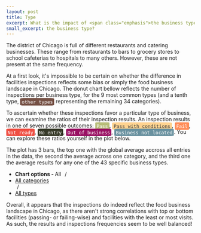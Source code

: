 ```yaml
---
layout: post
title: Type
excerpt: What is the impact of <span class="emphasis">the business type</span>?
small_excerpt: the business type?
---
```


<p>The district of Chicago is full of different restaurants and catering businesses. These range from restaurants to bars to grocery stores to school cafeterias to hospitals to many others. However, these are not present at the same frequency. </p>

<p style="position: relative;">At a first look, it's impossible to be certain on whether the difference in facilities inspections reflects some bias or simply the food business landscape in Chicago. The donut chart bellow reflects the number of inspections per <span class="bt_tooltip" data-tip="The original dataset had more than 440 different facility types. This number was reduced to 43 through a autonomous grouping method - which would group non-representative categories into either the closest representative one, or instead into a (newly created) miscellaneous category.">business type</span>, for the 9 most common types (and a tenth type, <span style="font-family: monospace;font-size: 0.9em; color: white; background: #765145; border-radius: 10%; padding: 0.5% 0.75%;">other types</span> representing the remaining 34 categories).</p> 

<div id="visits_chart"></div>

<p> To ascertain whether these inspections favor a particular type of business, we can examine the ratios of their inspection results. An inspection results in one of seven possible outcomes: <span style="font-family: monospace;font-size: 0.9em; color: white; background: #B8BD79; border-radius: 10%; padding: 0.5% 0.75%;">Pass</span>, <span style="font-family: monospace;font-size: 0.9em; color: #404040; background: #FED18E; border-radius: 10%; padding: 0.5% 0.75%;">Pass with conditions</span>, <span style="font-family: monospace;font-size: 0.9em; color: white; background: #FF8C57; border-radius: 10%; padding: 0.5% 0.75%;">Fail</span>, <span style="font-family: monospace;font-size: 0.9em; color: white; background: #EF4F43; border-radius: 10%; padding: 0.5% 0.75%;">Not ready</span>, <span style="font-family: monospace;font-size: 0.9em; color: white; background: #373A29; border-radius: 10%; padding: 0.5% 0.75%;">No entry</span>, <span style="font-family: monospace;font-size: 0.9em; color: white; background: #991163; border-radius: 10%; padding: 0.5% 0.75%;">Out of business</span>, <span style="font-family: monospace;font-size: 0.9em; color: white; background: #69919F; border-radius: 10%; padding: 0.5% 0.75%;">Business not located</span>. You can explore these ratios yourself in the plot below.</p>

<p style="position: relative;">The plot has 3 bars, the top one with the global average accross all entries in the data, the second the average across one <span class="ct_tooltip" data-tip="From the 43 food-related business types, we create 9 non-mutually-exclusive categories, based on their area of business.">category</span>, and the third one the average results for any one of the 43 specific business types.</p>


<ul class="breadcrumb" id="chartoptions">
  <li><strong>Chart options - </strong>All<span class="divider" style="margin: 0 5px 0 10px">/</span></li>
  <li id="catgs">
    <a class="dropdown-toggle" role="button" data-toggle="dropdown" href="#">All categories<b class="caret"></b></a>
    <ul id="catgs-dropdown" class="dropdown-menu"></ul>
    <span class="divider" style="margin: 0 5px 0 5px">/</span>
  </li>
  <li id="types">
    <a class="dropdown-toggle" role="button" data-toggle="dropdown" href="#">All types<b class="caret"></b></a>
    <ul id="types-dropdown" class="dropdown-menu"></ul>
  </li>
</ul>
<div id="pf_chart"></div>

Overall, it appears that the inspections do indeed reflect the food business landscape in Chicago, as there aren't strong correlations with top or bottom facilities (passing- or failing-wise) and facilities with the least or most visits. As such, the results and inspections frequencies seem to be well balanced!


<!-- JS -->
<script src="https://code.jquery.com/jquery-3.4.1.min.js" integrity="sha256-CSXorXvZcTkaix6Yvo6HppcZGetbYMGWSFlBw8HfCJo=" crossorigin="anonymous"></script>
<script src="https://cdn.jsdelivr.net/npm/apexcharts"></script>
<script>
    visits = {
        'bakery': 2905,
        'children\'s services facility': 3152,
        'daycare (2 - 6 years)': 2688,
        'daycare above and under 2 years': 2356,
        'grocery store': 25014,
        'long term care': 1366,
        'not available': 4778,
        'restaurant': 130140,
        'school': 12081,
        'other types': 10347
        }
    vals = []
    names = []
    for (v in visits) {
        names.push(v)
        vals.push(visits[v])
    }
    var options = {
        chart: {
            type: 'donut',
            height: 450,
        },
        series: vals,
        labels: names,
        legend: {
            position: 'bottom',
            horizontalAlign: 'left', 
        },
        tooltip: {
                y: {
                    formatter: function(val) {
                    return val + " total visits"
                }
            }
        },
        colors: ['#3A0725', '#AF0F30', '#E45901', '#F7BA00', '#727D09', '#E3497E', '#E39E48', '#23D38A', '#DA56FB', '#775146']
    }
    var chart = new ApexCharts(
        document.querySelector("#visits_chart"),
        options
    );
    chart.render();
</script>
<script>
    function generate_plot(top, middle, bottom) {
        var options = {
            chart: {
                height: 350,
                type: 'bar',
                stacked: true,
                stackType: '100%'
            },
            plotOptions: {
                bar: {
                    horizontal: true,
                },
            },
            stroke: {
                width: 1,
                colors: ['#fff']
            },
            series: [{
                name: 'Pass',
                data: [top['data'][5], middle['data'][5], bottom['data'][5]]
            },{
                name: 'Pass with conditions',
                data: [top['data'][6], middle['data'][6], bottom['data'][6]]
            },{
                name: 'Fail',
                data: [top['data'][1], middle['data'][1], bottom['data'][1]]
            },{
                name: 'Not ready',
                data: [top['data'][3], middle['data'][3], bottom['data'][3]]
            },{
                name: 'No entry',
                data: [top['data'][2], middle['data'][2], bottom['data'][2]]
            },{
                name: 'Out of business',
                data: [top['data'][4], middle['data'][4], bottom['data'][4]]
            },{
                name: 'Business not located',
                data: [top['data'][0], middle['data'][0], bottom['data'][0]]
            }],
            title: {
                text: 'Average inspection results per category and type of business'
            },
            xaxis: {
                categories: [top['name'] + ' businesses', 
                             middle['name'] + (middle['name'] == 'All categories' ? '' : ' category'), 
                             bottom['name'] + (bottom['name'] == 'All types' ? '' : '-type businesses')],
            },
            tooltip: {
                    y: {
                        formatter: function(val) {
                        return val + "%"
                    }
                }
            },
            fill: {
                opacity: 1   
            },
            legend: {
                position: 'top',
                horizontalAlign: 'left',
                offsetX: 40
            },
            colors: ['#B8BD79', '#FED18E', '#FF8C57', '#EF4F43', '#373A29', '#991163', '#69919F']
        }
        $('div#pf_chart').html('')
        var chart = new ApexCharts(
            document.querySelector("#pf_chart"),
            options
        );
        chart.render();
    }
    function get_catg_pf_ratios(catg_name, facility_types) {
        // search existing
        for (i in facility_types) {
            if (catg_name == facility_types[i]['title']) {
                return pf_ratios['per_category'][catg_name];
            }
        } 
        // otherwise, 'all catgs' selected
        return pf_ratios['all']['all']
    }
    function get_catg_type_pf_ratios(type_name, catg_name, facility_types) {
        catg_array = get_catg_pf_ratios(catg_name, facility_types)
        // search existing
        for (i in all_types) {
            if (type_name == all_types[i]) {
                return [catg_array, pf_ratios['per_type'][type_name]];
            }
        } 
        // otherwise, 'all types' selected
        return [catg_array, catg_array]
    }
    var facility_types = [
        {
            'title': 'All categories',
            'lst': ['bakery', 'banquet', 'banquet hall', 'cafeteria', 'catering',
                'charter school', "children's services facility", 'coffee shop',
                'convenience', 'convenience store', 'daycare',
                'daycare (2 - 6 years)', 'daycare (2 years)',
                'daycare (under 2 years)', 'daycare above and under 2 years',
                'daycare combo 1586', 'gas station', 'golden diner',
                'grocery store', 'grocery/restaurant', 'hospital', 'kiosk',
                'liquor', 'live poultry', 'long term care', 'misc',
                'mobile food dispenser', 'mobile food preparer',
                'mobile frozen desserts vendor', 'mobile prepared food vendor',
                'navy pier kiosk', 'not available', 'private school', 'restaurant',
                'school', 'shared kitchen', 'shared kitchen user (long term)',
                'shared kitchen user (short term)', 'shelter', 'special event',
                'stadium', 'tavern', 'wholesale']
        },
        {
            'title': 'infant_care',
            'lst': ['school', 'children\'s services facility', 'daycare (2 - 6 years)',
                'daycare above and under 2 years', 'daycare combo 1586', 'charter school', 'daycare (under 2 years)', 'private school', 'daycare', 'daycare (2 years)']
        },
        {
            'title': 'catering',
            'lst': ['restaurant', 'bakery', 'catering', 'golden diner', 'tavern', 'banquet hall', 'grocery/restaurant', 'coffee shop', 'banquet', 'cafeteria']
        },
        {
            'title': 'alcohol',
            'lst': ['tavern', 'liquor']
        },
        {
            'title': 'stores',
            'lst': ['grocery store', 'bakery', 'wholesale', 'gas station', 'grocery/restaurant', 'kiosk', 'live poultry', 'convenience store', 'navy pier kiosk', 'convenience']
        },
        {
            'title': 'special_events',
            'lst': ['catering', 'misc', 'special event',  'banquet hall', 'shared kitchen user (long term)', 'charter school', 'banquet', 'stadium']
        },
        {
            'title': 'adult_care',
            'lst': ['long term care', 'daycare combo 1586', 'hospital', 'shelter']
        },
        {
            'title': 'mobile_vendors',
            'lst': ['mobile food dispenser', 'mobile food preparer', 'mobile prepared food vendor', 'mobile frozen desserts vendor']
        },
        {
            'title': 'shared_facilities',
            'lst': ['shared kitchen user (long term)', 'shared kitchen', 'shared kitchen user (short term)']
        },
        {
            'title': 'uncommon_facilities',
            'lst': ['not available', 'misc', 'shelter', 'shared kitchen', 'live poultry', 'navy pier kiosk', 'stadium', 'shared kitchen user (long term)', 'shared kitchen user (short term)']
        }
    ]
    all_types = ['bakery', 'banquet', 'banquet hall', 'cafeteria', 'catering',
        'charter school', "children's services facility", 'coffee shop',
        'convenience', 'convenience store', 'daycare',
        'daycare (2 - 6 years)', 'daycare (2 years)',
        'daycare (under 2 years)', 'daycare above and under 2 years',
        'daycare combo 1586', 'gas station', 'golden diner',
        'grocery store', 'grocery/restaurant', 'hospital', 'kiosk',
        'liquor', 'live poultry', 'long term care', 'misc',
        'mobile food dispenser', 'mobile food preparer',
        'mobile frozen desserts vendor', 'mobile prepared food vendor',
        'navy pier kiosk', 'not available', 'private school', 'restaurant',
        'school', 'shared kitchen', 'shared kitchen user (long term)',
        'shared kitchen user (short term)', 'shelter', 'special event',
        'stadium', 'tavern', 'wholesale']
    var pf_ratios = {
        'per_type': {
            'shared kitchen user (short term)': [0.0, 0.0, 0.0, 0.0, 0.0, 97.3, 2.7],
            'shared kitchen user (long term)': [0.0, 2.8, 0.6, 0.0, 0.0, 91.7, 5.0],
            'navy pier kiosk': [0.0, 13.6, 0.0, 1.5, 4.5, 75.8, 4.5],
            'daycare (2 years)': [0.0, 15.1, 1.9, 0.0, 7.5, 71.7, 3.8],
            'kiosk': [0.0, 21.5, 0.0, 0.9, 0.0, 71.0, 6.5],
            'school': [0.0, 19.6, 0.3, 0.0, 2.7, 69.1, 8.2],
            'shelter': [0.0, 20.5, 1.9, 0.0, 2.5, 67.7, 7.5],
            'hospital': [0.2, 14.5, 0.2, 0.5, 4.2, 65.7, 14.7],
            'private school': [0.0, 15.7, 0.0, 1.9, 8.3, 64.8, 9.3],
            'daycare above and under 2 years': [0.1, 17.7, 1.5, 0.2, 4.5, 64.6, 11.5],
            'daycare (under 2 years)': [0.0, 21.3, 1.2, 0.0, 8.8, 63.9, 4.8],
            'cafeteria': [0.0, 11.9, 0.0, 0.0, 8.3, 63.1, 16.7],
            'special event': [0.0, 16.2, 2.3, 2.3, 5.6, 63.0, 10.6],
            'golden diner': [0.0, 19.5, 1.4, 0.2, 4.8, 62.3, 11.9],
            "children's services facility": [0.0, 17.7, 1.8, 0.6, 3.1, 61.8, 15.1],
            'daycare (2 - 6 years)': [0.0, 19.3, 2.5, 0.4, 8.8, 61.6, 7.3],
            'convenience': [0.0, 20.0, 1.5, 0.0, 13.8, 60.0, 4.6],
            'shared kitchen': [0.0, 20.8, 4.9, 2.8, 4.2, 59.7, 7.6],
            'daycare': [0.0, 14.6, 0.0, 0.0, 12.2, 58.5, 14.6],
            'mobile food dispenser': [0.1, 29.8, 1.1, 1.2, 5.2, 58.1, 4.5],
            'wholesale': [0.0, 33.8, 0.9, 0.2, 5.9, 57.2, 2.0],
            'daycare combo 1586': [0.0, 22.3, 1.7, 0.0, 11.7, 56.2, 8.2],
            'banquet': [0.0, 16.3, 13.0, 0.8, 2.4, 56.1, 11.4],
            'long term care': [0.0, 22.1, 0.3, 0.6, 4.0, 56.0, 17.1],
            'coffee shop': [0.8, 19.4, 0.0, 1.6, 9.3, 55.8, 13.2],
            'convenience store': [0.0, 22.9, 0.0, 3.6, 8.4, 55.4, 9.6],
            'charter school': [0.0, 17.9, 6.0, 3.6, 8.3, 54.8, 9.5],
            'bakery': [0.0, 21.4, 3.0, 1.2, 8.1, 54.7, 11.6],
            'restaurant': [0.0, 18.7, 3.9, 0.9, 6.9, 54.0, 15.6],
            'catering': [0.0, 16.0, 7.5, 0.7, 8.8, 53.8, 13.2],
            'mobile prepared food vendor': [0.0, 21.0, 0.8, 19.4, 0.0, 53.2, 5.6],
            'grocery store': [0.0, 23.7, 1.6, 1.1, 8.9, 53.0, 11.7],
            'grocery/restaurant': [0.0, 18.1, 1.4, 0.7, 8.3, 52.1, 19.4],
            'misc': [0.0, 20.1, 3.0, 3.3, 8.1, 51.3, 14.2],
            'live poultry': [0.0, 28.7, 0.0, 0.0, 5.7, 50.6, 14.9],
            'liquor': [0.0, 35.4, 2.9, 2.9, 4.9, 49.4, 4.5],
            'mobile food preparer': [0.2, 28.8, 1.5, 7.4, 2.9, 48.9, 10.3],
            'gas station': [0.0, 27.7, 0.5, 2.3, 10.8, 47.4, 11.3],
            'tavern': [0.0, 32.3, 8.0, 2.4, 4.5, 45.4, 7.4],
            'mobile frozen desserts vendor': [0.0, 8.5, 2.8, 10.4, 1.9, 40.6, 35.8],
            'banquet hall': [0.0, 23.0, 20.9, 0.5, 7.0, 39.0, 9.6],
            'stadium': [0.0, 26.7, 2.2, 2.2, 0.0, 37.8, 31.1],
            'not available': [0.5, 7.7, 1.5, 2.0, 82.0, 5.4, 0.8]
        },
        'all': {
            'all': [0.044186, 19.641860, 2.476744, 1.867442, 7.623256, 57.662791, 10.683721]
        },
        'per_category': {
            'adult_care': [0.0, 0.2055084745762712, 0.007062146892655367, 0.0035310734463276836, 0.059322033898305086, 0.5858050847457628, 0.13665254237288135],
            'alcohol': [0, 0.3273657289002558, 0.01619778346121057, 0.0, 0.021312872975277068, 0.4680306905370844, 0.026427962489343565],
            'catering': [0.0, 0.18709406618654179, 0.039507209237249444, 0.009072298561098101, 0.06871971604883724, 0.5401773221991487, 0.15436898923400932],
            'infant_care': [0.0, 0.19091537929444316, 0.010145261701637076, 0.0017984782107447544, 0.04168780262854508, 0.659534240258243, 0.09398201521789255],
            'mobile_vendors': [0.0, 0.273224043715847, 0.012143290831815421, 0.052823315118397086, 0.03642987249544627, 0.5324833029751063, 0.08561020036429873],
            'shared_facilities': [0, 0.08659217877094973, 0.0111731843575419, 0.0, 0.00558659217877095, 0.7932960893854749, 0.04748603351955307],
            'special_events': [0, 0.1582891039650328, 0.04308460817983141, 0.0, 0.05650952232282235, 0.5388698095535436, 0.111145800811739],
            'stores': [0.0, 0.23631261976457707, 0.016630166986038874, 0.010881467287161238, 0.08674377224199288, 0.5329865863673693, 0.11500821242814126],
            'uncommon_facilities': [0.0, 0.1038135593220339, 0.013922518159806295, 0.017100484261501212, 0.6060835351089588, 0.20021186440677965, 0.036168280871670705]
        }
    }
    for (i in facility_types) {
        $('#chartoptions li#catgs ul').append(
            `<li><a tabindex="-1" href="#">`+facility_types[i]['title']+`</a></li>`);
    }
    $('#chartoptions li#types ul').append(
        `<li><a tabindex="-1" href="#">All types</a></li>`);
    for (i in all_types) {
        $('#chartoptions li#types ul').append(
            `<li><a tabindex="-1" href="#">`+all_types[i]+`</a></li>`);
    }
    $('#types-dropdown li a').click(function(e) {
        // update breadcrumbs
        console.log('a')
        e.preventDefault();
        var $li_parent = $(e.target).parent().parent().parent()
        var $a_child = $li_parent.children('a.dropdown-toggle')
        type_name = $(e.target).text()
        $a_child.text(type_name)
        // update plot
        catg_name = $('li#catgs a.dropdown-toggle').text()
        ct_pf_ratios = get_catg_type_pf_ratios(type_name, catg_name, facility_types)
        generate_plot({'name': 'All', 'data': pf_ratios['all']['all']}, 
                        {'name': catg_name, 'data': ct_pf_ratios[0]},
                        {'name': type_name, 'data': ct_pf_ratios[1]})
    });
    $('#catgs-dropdown li a').click(function(e) {
        // update breadcrumbs
        e.preventDefault();
        var $li_parent = $(e.target).parent().parent().parent()
        var $a_child = $li_parent.children('a.dropdown-toggle')
        catg_name = $(e.target).text()
        $a_child.text(catg_name)
        // update types 
        for (i in facility_types) {
            if (catg_name == facility_types[i]['title']) {
                $('#chartoptions li#types ul').html(`<li><a tabindex="-1" href="#">All types</a></li>`);
                for (j in facility_types[i]['lst']) {
                    $('#chartoptions li#types ul').append(
                        `<li><a tabindex="-1" href="#">` +
                        facility_types[i]['lst'][j] + `</a></li>`);
                }
                // update types dropdown and re-add event listeners
                $('li#types a.dropdown-toggle').text('All types')
                $('#types-dropdown li a').click(function(e) {
                    e.preventDefault();
                    var $li_parent = $(e.target).parent().parent().parent();
                    var $a_child = $li_parent.children('a.dropdown-toggle');
                    type_name = $(e.target).text(); $a_child.text(type_name);
                    catg_name = $('li#catgs a.dropdown-toggle').text();
                    ct_pf_ratios = get_catg_type_pf_ratios(type_name, catg_name, facility_types);
                    generate_plot({'name': 'All', 'data': pf_ratios['all']['all']}, {'name': catg_name, 'data': ct_pf_ratios[0]}, {'name': type_name, 'data': ct_pf_ratios[1]});
                });
                break;
            }
        } 
        // update plot
        catg_array = get_catg_pf_ratios(catg_name, facility_types)
        generate_plot({'name': 'All', 'data': pf_ratios['all']['all']}, 
                        {'name': catg_name, 'data': catg_array},
                        {'name': 'All types', 'data':  catg_array})
    });
    generate_plot({'name': 'All', 'data': pf_ratios['all']['all']}, 
                  {'name': 'All categories', 'data': pf_ratios['all']['all']},
                  {'name': 'All types', 'data': pf_ratios['all']['all']})
</script>